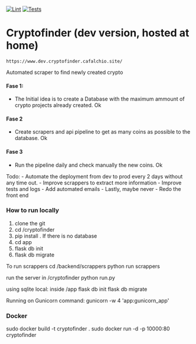 [![Lint](https://github.com/cafalchio/cryptofinder/actions/workflows/lint.yaml/badge.svg)](https://github.com/cafalchio/cryptofinder/actions/workflows/lint.yaml)
[![Tests](https://github.com/cafalchio/cryptofinder/actions/workflows/tests.yaml/badge.svg)](https://github.com/cafalchio/cryptofinder/actions/workflows/tests.yaml)

# Cryptofinder (dev version, hosted at home)

    https://www.dev.cryptofinder.cafalchio.site/



Automated scraper to find newly created crypto

#### Fase 1:
* The Initial idea is to create a Database with the maximum ammount of crypto projects already created. Ok

#### Fase 2
*  Create scrapers and api pipeline to get as many coins as possible to the database. Ok
  
#### Fase 3
* Run the pipeline daily and check manually the new coins. Ok

Todo:
    - Automate the deployment from dev to prod every 2 days without any time out.
    - Improve scrappers to extract more information
    - Improve tests and logs
    - Add automated emails
    - Lastly, maybe never - Redo the front end


### How to run locally

1. clone the git
2. cd /cryptofinder
3. pip install .
If there is no database
4. cd app
5. flask db init
6. flask db migrate
 
 To run scrappers
 cd /backend/scrappers
 python run scrappers

 run the server
 in /cryptofinder
 python run.py


using sqlite local:
inside /app 
    flask db init
    flask db migrate

Running on Gunicorn command:
gunicorn -w 4 'app:gunicorn_app'


### Docker

sudo docker build -t cryptofinder .
sudo docker run -d -p 10000:80 cryptofinder

